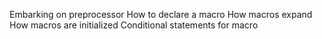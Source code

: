 Embarking on preprocessor
How to declare a macro
How macros expand
How macros are initialized
Conditional statements for macro

